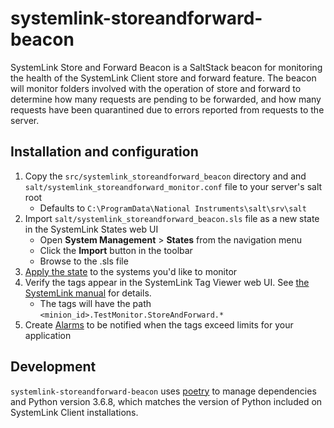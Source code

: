 # systemlink-storeandforward-beacon

SystemLink Store and Forward Beacon is a SaltStack beacon for monitoring
the health of the SystemLink Client store and forward feature. The beacon
will monitor folders involved with the operation of store and forward
to determine how many requests are pending to be forwarded, and how many
requests have been quarantined due to errors reported from requests to 
the server.

## Installation and configuration

1. Copy the `src/systemlink_storeandforward_beacon` directory and and `salt/systemlink_storeandforward_monitor.conf` file
   to your server's salt root
   - Defaults to `C:\ProgramData\National Instruments\salt\srv\salt`
2. Import `salt/systemlink_storeandforward_beacon.sls` file as a new state in the SystemLink States web UI
   - Open **System Management** > **States** from the navigation menu
   - Click the **Import** button in the toolbar
   - Browse to the .sls file
3. [Apply the state](https://www.ni.com/documentation/en/systemlink/latest/deployment/deploying-system-states/) to the systems you'd like to monitor
4. Verify the tags appear in the SystemLink Tag Viewer web UI. See [the SystemLink manual](https://www.ni.com/documentation/en/systemlink/latest/data/troubleshooting-tag-data/) for details.
   - The tags will have the path `<minion_id>.TestMonitor.StoreAndForward.*`
5. Create [Alarms](https://www.ni.com/documentation/en/systemlink/latest/manager/monitoring-system-health/) to
   be notified when the tags exceed limits for your application

## Development

`systemlink-storeandforward-beacon` uses [poetry](https://python-poetry.org/) to manage dependencies 
and Python version 3.6.8, which matches the version of Python included on SystemLink Client installations.